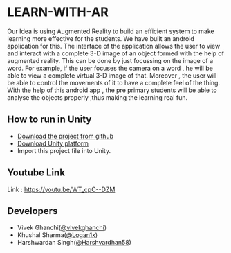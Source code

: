# LEARN-WITH-AR 

<p>Our Idea is using Augmented Reality to build an efficient system to make learning more effective for the students. We have built an android application for this. The interface of the application allows the user to view and interact with  a complete 3-D image of an object formed with the help of augmented reality. This can be done by just focussing on the image of a word.
For example, if the user focuses the camera on a word , he will be able to view a complete virtual 3-D image of that. Moreover , the user will be able to control the movements of it to have a complete feel of the thing. 
With the help of this android app , the pre primary students will be able to analyse the objects properly ,thus making the learning real fun.</p>

 
## How to run in Unity
 * [Download the project from github](https://github.com/Logan1x/Learn-With-AR)
 * [Download Unity platform](https://unity3d.com/get-unity/download)
 * Import this project file into Unity.
 
## Youtube Link

Link : https://youtu.be/WT_cpC--DZM
 
 
 ## Developers

- Vivek Ghanchi([@vivekghanchi](https://github.com/vivekghanchi))
- Khushal Sharma([@Logan1x](https://github.com/Logan1x))
- Harshwardan Singh([@Harshvardhan58](https://github.com/Harshvardhan58))
 

